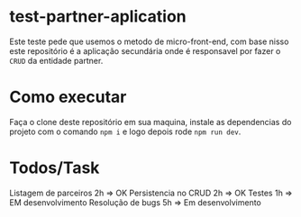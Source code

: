 # test-partner-aplication

Este teste pede que usemos o metodo de micro-front-end, com base nisso este repositório é a aplicação secundária onde é responsavel por fazer o `CRUD` da entidade partner.

# Como executar
Faça o clone deste repositório em sua maquina, instale as dependencias do projeto com o comando `npm i` e logo depois rode `npm run dev`.

# Todos/Task
Listagem de parceiros 2h => OK
Persistencia no CRUD 2h => OK
Testes 1h => EM desenvolvimento
Resolução de bugs 5h => Em desenvolvimento
